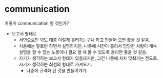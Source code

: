 # communication

어떻게 communication 할 것인가? 

- 보고서 형태로
  - 서면으로만 봐도 대충 이렇게 흘러가는구나 하고 만들어 오면 좋을 것 같음. 
  - 처음에는 말로만 하면서 설명하지만, 나중에 시간이 흘러서 담당한 사람이 계속 설명을 할 수 없는 노릇이니 필요 할 때 볼 수 있도록 올리면 좋을 것 같음. 
  - 자기가 생각하는 보고서 형태가 있을테지만, 그건 나중에 차차 맞춰가는 정도로. 자기가 생각하는 최선의 형태로 가져오기.
    - 나중에 규격화 된 것을 만들어가기. 